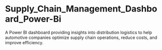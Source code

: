 # Supply_Chain_Management_Dashboard_Power-Bi
A Power BI dashboard providing insights into distribution logistics to help automotive companies optimize supply chain operations, reduce costs, and improve efficiency.
